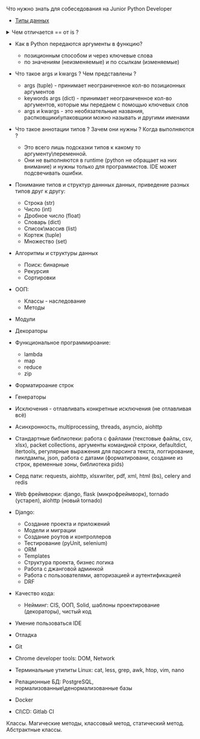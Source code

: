 Что нужно знать для собеседования на Junior Python Developer

* [Типы данных](pages/data_types.md)

<details> 
  <summary>Чем отличается == от is ? </summary>
   "==" сравнивает два операнда по значениям, а "is" по их адресам в памяти.
</details>

* Как в Python передаются аргументы в функцию?
  * позиционным способом и через ключевые слова
  * по значениям (неизменяемые) и по ссылкам (изменяемые)

* Что такое args и kwargs ? Чем представлены ?
  * args (tuple) - принимает неограниченное кол-во позиционных аргументов
  * keywords args (dict) - принимает неограниченное кол-во аргументов, которые мы передаем с помощью ключевых слов
  * args и kwargs - это необязательные названия, распковщики\упаковщики можно называть и другими именами

* Что такое аннотации типов ? Зачем они нужны ? Когда выполняются ?
  * Это всего лишь подсказки типов к какому то аргументу\переменной.
  * Они не выполняются в runtime (python не обращает на них внимание) и нужны только для программистов. IDE может подсвечивать ошибки.

* Понимание типов и структур даннных данных, приведение разных типов друг к другу:
  * Строка (str)
  * Число (int)
  * Дробное число (float) 
  * Словарь (dict)
  * Список\массив (list)
  * Кортеж (tuple)
  * Множество (set)

* Алгоритмы и структуры данных
  * Поиск: бинарные
  * Рекурсия
  * Сортировки

* ООП:
  * Классы - наследование
  * Методы

* Модули

* Декораторы

* Функциональное программироание:
  * lambda
  * map
  * reduce
  * zip

* Форматироание строк



 * Генераторы
 * Исключения - отлавливать конкретные исключения (не отлавливая всё)
 * Асинхронность, multiprocessing, threads, asyncio, aiohttp
 * Стандартные библиотеки: работа с файлами (текстовые файлы, csv, xlsx), packet collections, аргументы командной строки, defaultdict, itertools, регулярные выражения для парсинга текста, логгирование, пиклдампы, json, работа с датами (форматировани, создание из строк, временные зоны, библиотека pids)
 * Серд пати: requests, aiohttp, xlsxwriter, pdf, xml, html (bs), celery and redis
 * Web фреймворки: django, flask (микрофреймворк), tornado (устарел), aiohttp (новый tornado)
 * Django:
   * Создание проекта и приложений
   * Модели и миграции
   * Создание роутов и контроллеров
   * Тестирование (pyUnit, selenium)
   * ORM
   * Templates
   * Структура проекта, бизнес логика
   * Работа с джанговой админкой
   * Работа с пользователями, авторизацией и аутентификацией
   * DRF
 
* Качество кода:
  * Нейминг: CIS, ООП, Solid, шаблоны проектирование (декораторы), чистый код
* Умение пользоваться IDE
* Отладка
* Git
* Chrome developer tools: DOM, Network
* Терминальные утилиты Linux: cat, less, grep, awk, htop, vim, nano

* Релационные БД: PostgreSQL, нормализованные\денормализованные базы
* Docker
* CI\CD: Gitlab CI

Классы. Магические методы, классовый метод, статический метод.
Абстрактные классы.